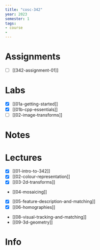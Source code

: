 ```yaml
---
title: "cosc-342"
year: 2023
semester: 1
tags: 
- course
- 
---
```

# Assignments

- [ ] [[342-assignment-01]]

# Labs

- [x] [[01a-getting-started]]
- [x] [[01b-cpp-essentials]]
- [ ] [[02-image-transforms]]

# Notes

# Lectures
- [x] [[01-intro-to-342]]
- [x] [[02-colour-representation]]
- [x] [[03-2d-transforms]]
- [[04-mosaicing]]
- [x] [[05-feature-description-and-matching]]
- [x] [[06-homographies]]
- [[08-visual-tracking-and-matching]]
- [[09-3d-geometry]]

# Info

